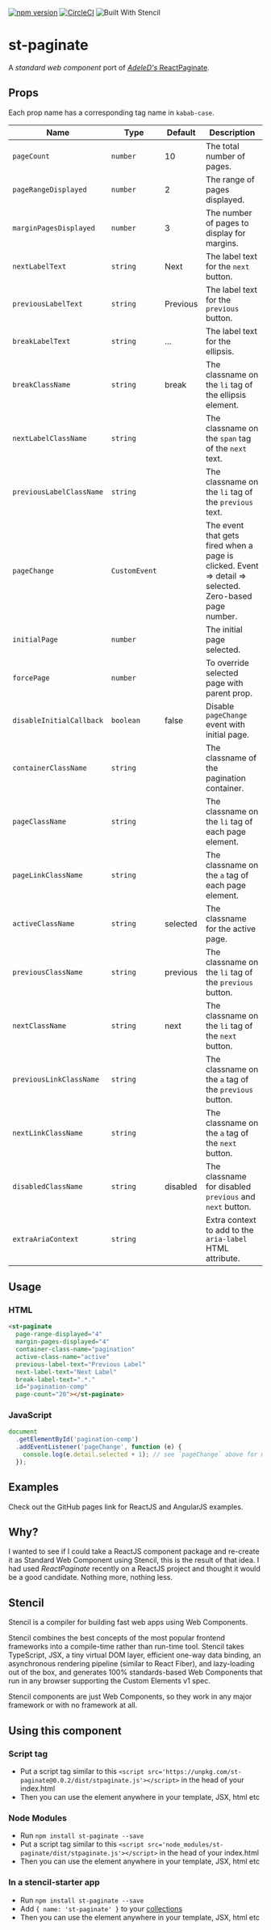 [![npm version](https://badge.fury.io/js/st-paginate.svg)](https://badge.fury.io/js/st-paginate)
[![CircleCI](https://circleci.com/gh/mdwagner/st-paginate/tree/master.svg?style=svg)](https://circleci.com/gh/mdwagner/st-paginate/tree/master)
![Built With Stencil](https://img.shields.io/badge/-Built%20With%20Stencil-16161d.svg?logo=data%3Aimage%2Fsvg%2Bxml%3Bbase64%2CPD94bWwgdmVyc2lvbj0iMS4wIiBlbmNvZGluZz0idXRmLTgiPz4KPCEtLSBHZW5lcmF0b3I6IEFkb2JlIElsbHVzdHJhdG9yIDE5LjIuMSwgU1ZHIEV4cG9ydCBQbHVnLUluIC4gU1ZHIFZlcnNpb246IDYuMDAgQnVpbGQgMCkgIC0tPgo8c3ZnIHZlcnNpb249IjEuMSIgaWQ9IkxheWVyXzEiIHhtbG5zPSJodHRwOi8vd3d3LnczLm9yZy8yMDAwL3N2ZyIgeG1sbnM6eGxpbms9Imh0dHA6Ly93d3cudzMub3JnLzE5OTkveGxpbmsiIHg9IjBweCIgeT0iMHB4IgoJIHZpZXdCb3g9IjAgMCA1MTIgNTEyIiBzdHlsZT0iZW5hYmxlLWJhY2tncm91bmQ6bmV3IDAgMCA1MTIgNTEyOyIgeG1sOnNwYWNlPSJwcmVzZXJ2ZSI%2BCjxzdHlsZSB0eXBlPSJ0ZXh0L2NzcyI%2BCgkuc3Qwe2ZpbGw6I0ZGRkZGRjt9Cjwvc3R5bGU%2BCjxwYXRoIGNsYXNzPSJzdDAiIGQ9Ik00MjQuNywzNzMuOWMwLDM3LjYtNTUuMSw2OC42LTkyLjcsNjguNkgxODAuNGMtMzcuOSwwLTkyLjctMzAuNy05Mi43LTY4LjZ2LTMuNmgzMzYuOVYzNzMuOXoiLz4KPHBhdGggY2xhc3M9InN0MCIgZD0iTTQyNC43LDI5Mi4xSDE4MC40Yy0zNy42LDAtOTIuNy0zMS05Mi43LTY4LjZ2LTMuNkgzMzJjMzcuNiwwLDkyLjcsMzEsOTIuNyw2OC42VjI5Mi4xeiIvPgo8cGF0aCBjbGFzcz0ic3QwIiBkPSJNNDI0LjcsMTQxLjdIODcuN3YtMy42YzAtMzcuNiw1NC44LTY4LjYsOTIuNy02OC42SDMzMmMzNy45LDAsOTIuNywzMC43LDkyLjcsNjguNlYxNDEuN3oiLz4KPC9zdmc%2BCg%3D%3D&colorA=16161d&style=flat-square)

# st-paginate

A _standard web component_ port of [_AdeleD's_ ReactPaginate](https://github.com/AdeleD/react-paginate).

## Props

Each prop name has a corresponding tag name in `kabab-case`.

| Name                      | Type          | Default  | Description                                                                                            |
| ---                       | ---           | ---      | ---                                                                                                    |
| `pageCount`               | `number`      | 10       | The total number of pages.                                                                             |
| `pageRangeDisplayed`      | `number`      | 2        | The range of pages displayed.                                                                          |
| `marginPagesDisplayed`    | `number`      | 3        | The number of pages to display for margins.                                                            |
| `nextLabelText`           | `string`      | Next     | The label text for the `next` button.                                                                  |
| `previousLabelText`       | `string`      | Previous | The label text for the `previous` button.                                                              |
| `breakLabelText`          | `string`      | ...      | The label text for the ellipsis.                                                                       |
| `breakClassName`          | `string`      | break    | The classname on the `li` tag of the ellipsis element.                                                 |
| `nextLabelClassName`      | `string`      |          | The classname on the `span` tag of the `next` text.                                                    |
| `previousLabelClassName`  | `string`      |          | The classname on the `li` tag of the `previous` text.                                                  |
| `pageChange`              | `CustomEvent` |          | The event that gets fired when a page is clicked. Event => detail => selected. Zero-based page number. |
| `initialPage`             | `number`      |          | The initial page selected.                                                                             |
| `forcePage`               | `number`      |          | To override selected page with parent prop.                                                            |
| `disableInitialCallback`  | `boolean`     | false    | Disable `pageChange` event with initial page.                                                          |
| `containerClassName`      | `string`      |          | The classname of the pagination container.                                                             |
| `pageClassName`           | `string`      |          | The classname on the `li` tag of each page element.                                                    |
| `pageLinkClassName`       | `string`      |          | The classname on the `a` tag of each page element.                                                     |
| `activeClassName`         | `string`      | selected | The classname for the active page.                                                                     |
| `previousClassName`       | `string`      | previous | The classname on the `li` tag of the `previous` button.                                                |
| `nextClassName`           | `string`      | next     | The classname on the `li` tag of the `next` button.                                                    |
| `previousLinkClassName`   | `string`      |          | The classname on the `a` tag of the `previous` button.                                                 |
| `nextLinkClassName`       | `string`      |          | The classname on the `a` tag of the `next` button.                                                     |
| `disabledClassName`       | `string`      | disabled | The classname for disabled `previous` and `next` button.                                               |
| `extraAriaContext`        | `string`      |          | Extra context to add to the `aria-label` HTML attribute.                                               |

## Usage

### HTML

```html
<st-paginate
  page-range-displayed="4"
  margin-pages-displayed="4"
  container-class-name="pagination"
  active-class-name="active"
  previous-label-text="Previous Label"
  next-label-text="Next Label"
  break-label-text=".*."
  id="pagination-comp"
  page-count="20"></st-paginate>
```

### JavaScript

```js
document
  .getElementById('pagination-comp')
  .addEventListener('pageChange', function (e) {
    console.log(e.detail.selected + 1); // see `pageChange` above for more information
  });
```

## Examples

Check out the GitHub pages link for ReactJS and AngularJS examples.

## Why?

I wanted to see if I could take a ReactJS component package and re-create it as Standard Web Component using Stencil, this is the result of that idea. I had used _ReactPaginate_ recently on a ReactJS project and thought it would be a good candidate. Nothing more, nothing less.

## Stencil

Stencil is a compiler for building fast web apps using Web Components.

Stencil combines the best concepts of the most popular frontend frameworks into a compile-time rather than run-time tool.  Stencil takes TypeScript, JSX, a tiny virtual DOM layer, efficient one-way data binding, an asynchronous rendering pipeline (similar to React Fiber), and lazy-loading out of the box, and generates 100% standards-based Web Components that run in any browser supporting the Custom Elements v1 spec.

Stencil components are just Web Components, so they work in any major framework or with no framework at all.

## Using this component

### Script tag

- Put a script tag similar to this `<script src='https://unpkg.com/st-paginate@0.0.2/dist/stpaginate.js'></script>` in the head of your index.html
- Then you can use the element anywhere in your template, JSX, html etc

### Node Modules

- Run `npm install st-paginate --save`
- Put a script tag similar to this `<script src='node_modules/st-paginate/dist/stpaginate.js'></script>` in the head of your index.html
- Then you can use the element anywhere in your template, JSX, html etc

### In a stencil-starter app

- Run `npm install st-paginate --save`
- Add `{ name: 'st-paginate' }` to your [collections](https://github.com/ionic-team/stencil-starter/blob/master/stencil.config.js#L5)
- Then you can use the element anywhere in your template, JSX, html etc
